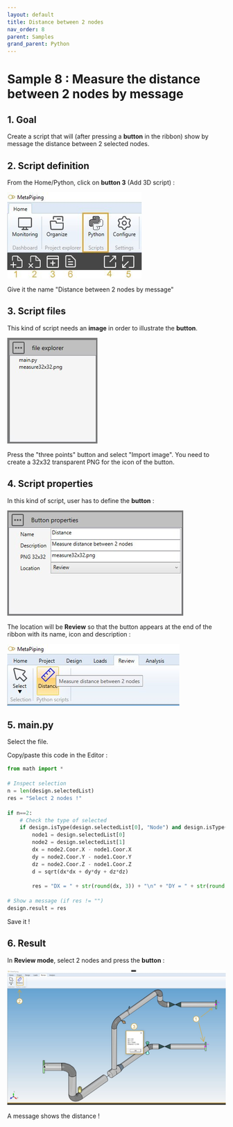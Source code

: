 ```yaml
---
layout: default
title: Distance between 2 nodes
nav_order: 8
parent: Samples
grand_parent: Python
---
```


# Sample 8 : Measure the distance between 2 nodes by message

## 1. Goal

Create a script that will (after pressing a **button** in the ribbon) show by message the distance between 2 selected nodes.


## 2. Script definition

From the Home/Python, click on **button 3** (Add 3D script) :

![Image](../../Images/PythonMenu.jpg)

Give it the name "Distance between 2 nodes by message"

## 3. Script files

This kind of script needs an **image** in order to illustrate the **button**.

![Image](../../Images/PythonSample8_3.jpg)

Press the "three points" button and select "Import image". You need to create a 32x32 transparent PNG for the icon of the button.

## 4. Script properties

In this kind of script, user has to define the **button** :

![Image](../../Images/PythonSample8_4.jpg)

The location will be **Review** so that the button appears at the end of the ribbon with its name, icon and description :

![Image](../../Images/PythonSample8_1.jpg)

## 5. main.py

Select the file.

Copy/paste this code in the Editor :

```python
from math import *

# Inspect selection
n = len(design.selectedList)
res = "Select 2 nodes !"

if n==2:
    # Check the type of selected
    if design.isType(design.selectedList[0], "Node") and design.isType(design.selectedList[1], "Node"):
        node1 = design.selectedList[0]
        node2 = design.selectedList[1]
        dx = node2.Coor.X - node1.Coor.X
        dy = node2.Coor.Y - node1.Coor.Y
        dz = node2.Coor.Z - node1.Coor.Z
        d = sqrt(dx*dx + dy*dy + dz*dz)

        res = "DX = " + str(round(dx, 3)) + "\n" + "DY = " + str(round(dy, 3)) + "\n" + "DZ = " + str(round(dz, 3)) + "\n" + "Distance = " + str(round(d, 3))

# Show a message (if res != "")
design.result = res
```

Save it !

## 6. Result

In **Review mode**, select 2 nodes and press the **button** :

![Image](../../Images/PythonSample8_2.jpg)

A message shows the distance !